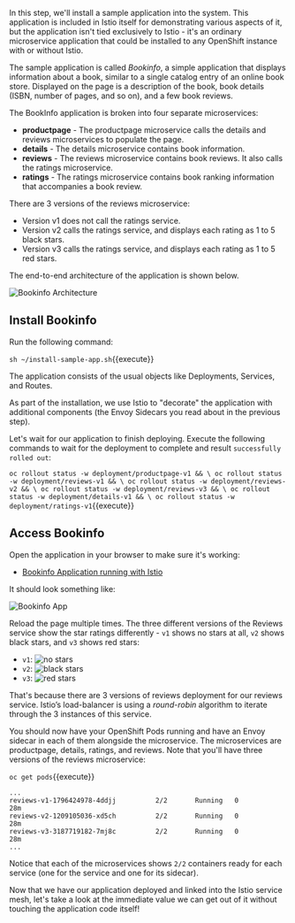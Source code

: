 In this step, we'll install a sample application into the system. This application
is included in Istio itself for demonstrating various aspects of it, but the application
isn't tied exclusively to Istio - it's an ordinary microservice application that could be
installed to any OpenShift instance with or without Istio.

The sample application is called _Bookinfo_, a simple application that displays information about a
book, similar to a single catalog entry of an online book store. Displayed on the page is a
description of the book, book details (ISBN, number of pages, and so on), and a few book reviews.

The BookInfo application is broken into four separate microservices:

* **productpage** - The productpage microservice calls the details and reviews microservices to populate the page.
* **details** - The details microservice contains book information.
* **reviews** - The reviews microservice contains book reviews. It also calls the ratings microservice.
* **ratings** - The ratings microservice contains book ranking information that accompanies a book review.

There are 3 versions of the reviews microservice:

* Version v1 does not call the ratings service.
* Version v2 calls the ratings service, and displays each rating as 1 to 5 black stars.
* Version v3 calls the ratings service, and displays each rating as 1 to 5 red stars.

The end-to-end architecture of the application is shown below.

![Bookinfo Architecture](https://blog.openshift.com/wp-content/uploads/istio_bookinfo.png)

## Install Bookinfo

Run the following command:

`sh ~/install-sample-app.sh`{{execute}}

The application consists of the usual objects like Deployments, Services, and Routes.

As part of the installation, we use Istio to "decorate" the application with additional
components (the Envoy Sidecars you read about in the previous step).

Let's wait for our application to finish deploying.
Execute the following commands to wait for the deployment to complete and result `successfully rolled out`:

`oc rollout status -w deployment/productpage-v1 && \
 oc rollout status -w deployment/reviews-v1 && \
 oc rollout status -w deployment/reviews-v2 && \
 oc rollout status -w deployment/reviews-v3 && \
 oc rollout status -w deployment/details-v1 && \
 oc rollout status -w deployment/ratings-v1`{{execute}}

## Access Bookinfo

Open the application in your browser to make sure it's working:

* [Bookinfo Application running with Istio](http://istio-ingress-istio-system.[[HOST_SUBDOMAIN]]-80-[[KATACODA_HOST]].environments.katacoda.com/productpage)

It should look something like:

![Bookinfo App](/redhat-middleware-workshops/assets/resilient-apps/bookinfo.png)

Reload the page multiple times. The three different versions of the Reviews service
show the star ratings differently - `v1` shows no stars at all, `v2` shows black stars,
and `v3` shows red stars:

* `v1`: ![no stars](/redhat-middleware-workshops/assets/resilient-apps/stars-none.png)
* `v2`: ![black stars](/redhat-middleware-workshops/assets/resilient-apps/stars-black.png)
* `v3`: ![red stars](/redhat-middleware-workshops/assets/resilient-apps/stars-red.png)

That's because there are 3 versions of reviews deployment for our reviews service. Istio’s
load-balancer is using a _round-robin_ algorithm to iterate through the 3 instances of this service.

You should now have your OpenShift Pods running and have an Envoy sidecar in each of them
alongside the microservice. The microservices are productpage, details, ratings, and
reviews. Note that you'll have three versions of the reviews microservice:

`oc get pods`{{execute}}

```console
...
reviews-v1-1796424978-4ddjj          2/2       Running   0          28m
reviews-v2-1209105036-xd5ch          2/2       Running   0          28m
reviews-v3-3187719182-7mj8c          2/2       Running   0          28m
...
```

Notice that each of the microservices shows `2/2` containers ready for each service (one for the service and one for its
sidecar).

Now that we have our application deployed and linked into the Istio service mesh, let's take a look at the
immediate value we can get out of it without touching the application code itself!


